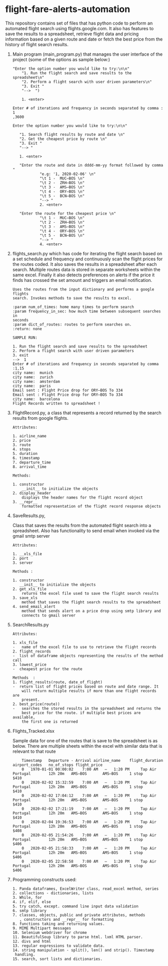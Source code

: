 # flight-fare-alerts-automation

This repository contains set of files that has python code to perform an
 automated flight search using flights.google.com. It also has features to
    save the results to a spreadsheet, retrieve flight data and
   pricing information based on a given route and date or fetch the best
    price from the history of flight search results.
 
1.  Main program (main_program.py) that manages the user interface of the
 project (some of the options as sample below:)
 
        "Enter the option number you would like to try:\n\n"
            "1. Run the flight search and save results to the spreadsheet\n"
            "2. Perform a flight search with user driven parameters\n"
            "3. Exit "
            "-->  ")
            
            1. <enter>
                    
        Enter # of iterations and frequency in seconds separated by comma : 1
        ,3600
        
        Enter the option number you would like to try:\n\n"
                    
           "1. Search flight results by route and date \n"
           "2. Get the cheapest price by route \n"
           "3. Exit "
           "--> "
           
           1. <enter>        
            
           "Enter the route and date in dddd-mm-yy format followed by comma "
                    "e.g: '1, 2020-02-06' \n"
                    "\t 1 -  MUC–BOS \n"
                    "\t 2 -  ZRH–BOS \n"
                    "\t 3 -  AMS–BOS \n"
                    "\t 4 -  ORY–BOS \n"
                    "\t 5 -  BCN–BOS \n"
                    "--> "    
                    2. <enter>
           
           "Enter the route for the cheapest price \n"
                    "\t 1 -  MUC–BOS \n"
                    "\t 2 -  ZRH–BOS \n"
                    "\t 3 -  AMS–BOS \n"
                    "\t 4 -  ORY–BOS \n"
                    "\t 5 -  BCN–BOS \n"
                    "--> "
                    4. <enter>
2.  flights_search.py which has code for iterating the
 flight search based on a set schedule and frequency and continuously scan
  the flight prices for the routes coded. 
  It also saves the results in a spreadsheet after each search. Multiple
   routes data is stored in separate worksheets within the same excel.
   Finally it also detects preferences on alerts if the price it finds has
    crossed the set amount and triggers an email notification.
    
        Uses the routes from the input dictionary and performs a google flights
        search. Invokes methods to save the results to excel.
        
        :param num_of_times: home many times to perform search
        :param frequency_in_sec: how much time between subsequent searches in
        seconds
        :param dict_of_routes: routes to perform searches on.
        :return: none
        
        SAMPLE RUN:
        
        1. Run the flight search and save results to the spreadsheet
        2. Perform a flight search with user driven parameters
        3. exit
        -->  1
        Enter # of iterations and frequency in seconds separated by comma :1,15
        city name:  munich
        city name:  zurich
        city name:  amsterdam
        city name:  paris
        Email sent : Flight Price drop for ORY–BOS To 334
        Email sent : Flight Price drop for ORY–BOS To 334
        city name:  barcelona
        Flight Records written to spreadsheet !

3.  FlightRecord.py, a class that represents a record returned by the search
 results from google flights.
 
        Attributes:
        
        1. airline_name
        2. price
        3. route
        4. stops
        5. duration
        6. timestamp
        7. departure_time
        8. arrival_time

        Methods:
        
        1. constructor
            __init__ to initialize the objects
        2. display_header
            displays the header names for the flight record object
        3. __repr__
            formatted representation of the flight record response objects
            
4.  SaveResults.py,

    Class that saves the results from the automated flight search into a
    spreadsheet. Also has functionality to send email when invoked via the
    gmail smtp server

        Attributes:
        
        1. __xls_file
        2. port
        3. server

        Methods :
        
        1. constructor
           __init__ to initialize the objects
        2. get_xls_file
            returns the excel file used to save the flight search results
        3. save_xls
            method that saves the flight search results to the spreadsheet
        4. send_email_alert
            method that sends alert on a price drop using smtp library and
            connects to gmail server

5.  SearchResults.py

        Attributes:
        
        1. xls_file
        -   name of the excel file to use to retrieve the flight records
        2. flight_records
        -  list of dataframe objects representing the results of the method call
        3. lowest_price
        -  cheapest price for the route

        Methods  :
        1. flight_results(route, date_of_flight)
        -  return list of flight prices based on route and date range. It
            will return multiple results if more than one flight records are
            present.
        2. best_price(route))
        -   searches the stored results in the spreadsheet and returns the
            best price for the route. if multiple best prices are available,
            the first one is returned
            
6.  Flights_Tracked.xlsx

       Sample data for one of the routes that is save to the spreadsheet is
        as below. There are multiple sheets within the excel with similar
         data that is relevant to that route

        	Timestamp	Departure - Arrival	airline_name	flight_duration	airport_codes	no_of_stops	flight_price
            0	1970-01-01 00:00:02	   7:00 AM   –   1:20 PM   	 Tap Air Portugal    	 12h 20m   AMS–BOS   	 AMS–BOS 	 1 stop 	       $410    
            0	2020-02-02 15:32:59	   7:00 AM   –   1:20 PM   	 Tap Air Portugal    	 12h 20m   AMS–BOS   	 AMS–BOS 	 1 stop 	       $410    
            0	2020-02-02 17:04:12	   7:00 AM   –   1:20 PM   	 Tap Air Portugal    	 12h 20m   AMS–BOS   	 AMS–BOS 	 1 stop 	       $410    
            0	2020-02-02 17:21:19	   7:00 AM   –   1:20 PM   	 Tap Air Portugal    	 12h 20m   AMS–BOS   	 AMS–BOS 	 1 stop 	       $410    
            0	2020-02-04 19:36:53	   7:00 AM   –   1:20 PM   	 Tap Air Portugal    	 12h 20m   AMS–BOS   	 AMS–BOS 	 1 stop 	       $408    
            0	2020-02-05 21:54:26	   7:00 AM   –   1:20 PM   	 Tap Air Portugal    	 12h 20m   AMS–BOS   	 AMS–BOS 	 1 stop 	       $406    
            0	2020-02-05 21:58:33	   7:00 AM   –   1:20 PM   	 Tap Air Portugal    	 12h 20m   AMS–BOS   	 AMS–BOS 	 1 stop 	       $406    
            0	2020-02-05 22:58:58	   7:00 AM   –   1:20 PM   	 Tap Air Portugal    	 12h 20m   AMS–BOS   	 AMS–BOS 	 1 stop 	       $406    

7.  Programming constructs used:

        1. Panda dataframes, ExcelWriter class, read_excel method, series
        2. collections - dictionaries, lists
        3. While, for 
        4. if, elif, else
        5. try catch, except. command line input data validation
        6. smtp library
        7. classes, objects, public and private attributes, methods
           , constructors and __repr__ for formatting 
        8. functions taking and returning values.
        9. MIME Multipart messages
        10. Selenium webdriver for chrome
        11. BeautifulSoup library to parse html. lxml HTML parser.
        12. divs and html 
        13. regular expressions to validate data. 
        14. string manipulation - split(), len() and strip(). Timestamp
         handling.
        15. search, sort lists and dictionaries.
        
